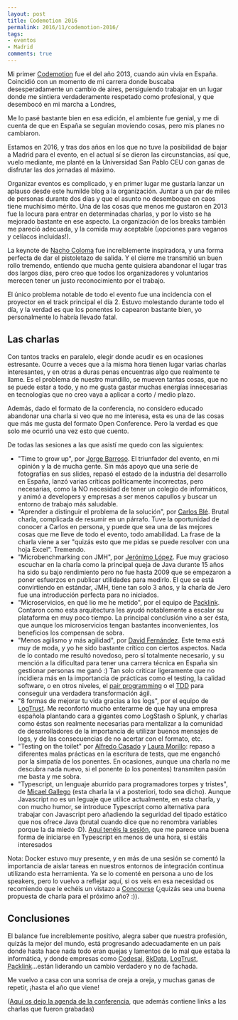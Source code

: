 ```yaml
---
layout: post
title: Codemotion 2016
permalink: 2016/11/codemotion-2016/
tags:
- eventos
- Madrid
comments: true
---
```


Mi primer [Codemotion](http://codemotion.es/) fue el del año 2013, cuando aún vivía en España. Coincidió con un momento de mi carrera donde buscaba desesperadamente un cambio de aires, persiguiendo trabajar en un lugar donde me sintiera verdaderamente respetado como profesional, y que desembocó en mi marcha a Londres,  

Me lo pasé bastante bien en esa edición, el ambiente fue genial, y me di cuenta de que en España se seguían moviendo cosas, pero mis planes no cambiaron.

Estamos en 2016, y tras dos años en los que no tuve la posibilidad de bajar a Madrid para el evento, en el actual sí se dieron las circunstancias, así que, vuelo mediante, me planté en la Universidad San Pablo CEU con ganas de disfrutar las dos jornadas al máximo.

<!--break-->

Organizar eventos es complicado, y en primer lugar me gustaría lanzar un aplauso desde este humilde blog a la organización. Juntar a un par de miles de personas durante dos días y que el asunto no desemboque en caos tiene muchísimo mérito. Una de las cosas que menos me gustaron en 2013 fue la locura para entrar en determinadas charlas, y por lo visto se ha mejorado bastante en ese aspecto. La organización de los breaks también me pareció adecuada, y la comida muy aceptable (¡opciones para veganos y celíacos incluidas!).

La keynote de [Nacho Coloma](https://twitter.com/nachocoloma) fue increíblemente inspiradora, y una forma perfecta de dar el pistoletazo de salida. Y el cierre me transmitió un buen rollo tremendo, entiendo que mucha gente quisiera abandonar el lugar tras dos largos días, pero creo que todos los organizadores y voluntarios merecen tener un justo reconocimiento por el trabajo.

El único problema notable de todo el evento fue una incidencia con el proyector en el track principal el día 2. Estuvo molestando durante todo el día, y la verdad es que los ponentes lo capearon bastante bien, yo personalmente lo habría llevado fatal.

## Las charlas

Con tantos tracks en paralelo, elegir donde acudir es en ocasiones estresante. Ocurre a veces que a la misma hora tienen lugar varias charlas interesantes, y en otras a duras penas encuentras algo que realmente te llame. Es el problema de nuestro mundillo, se mueven tantas cosas, que no se puede estar a todo, y no me gusta gastar muchas energías innecesarias en tecnologías que no creo vaya a aplicar a corto / medio plazo.

Además, dado el formato de la conferencia, no considero educado abandonar una charla si veo que no me interesa, esta es una de las cosas que más me gusta del formato Open Conference. Pero la verdad es que solo me ocurrió una vez esto que cuento.

De todas las sesiones a las que asistí me quedo con las siguientes:

* "Time to grow up", por [Jorge Barroso](https://twitter.com/flipper83). El triunfador del evento, en mi opinión y la de mucha gente. Sin más apoyo que una serie de fotografías en sus slides, repasó el estado de la industria del desarrollo en España, lanzó varias críticas políticamente incorrectas, pero necesarias, como la NO necesidad de tener un colegio de informáticos, y animó a developers y empresas a ser menos capullos y buscar un entorno de trabajo más saludable.
* "Aprender a distinguir el problema de la solución", por [Carlos Blé](https://twitter.com/carlosble). Brutal charla, complicada de resumir en un párrafo. Tuve la oportunidad de conocer a Carlos en persona, y puede que sea una de las mejores cosas que me lleve de todo el evento, todo amabilidad. La frase de la charla viene a ser "quizás esto que me pidas se puede resolver con una hoja Excel". Tremendo.
* "Microbenchmarking con JMH", por [Jerónimo López](https://twitter.com/jerolba). Fue muy gracioso escuchar en la charla como la principal queja de Java durante 15 años ha sido su bajo rendimiento pero no fue hasta 2009 que se empezaron a poner esfuerzos en publicar utilidades para medirlo. El que se está convirtiendo en estándar, JMH, tiene tan solo 3 años, y la charla de Jero fue una introducción perfecta para no iniciados.
* "Microservicios, en qué lio me he metido", por el equipo de [Packlink](https://www.packlink.es). Contaron como esta arquitectura les ayudó notablemente a escalar su plataforma en muy poco tiempo. La principal conclusión vino a ser ésta, que aunque los microservicios tengan bastantes inconvenientes, los beneficios los compensan de sobra.
* "Menos agilismo y más agilidad", por [David Fernández](https://twitter.com/dafergon). Este tema está muy de moda, y yo he sido bastante crítico con ciertos aspectos. Nada de lo contado me resultó novedoso, pero sí totalmente necesario, y su mención a la dificultad para tener una carrera técnica en España sin gestionar personas me ganó :) Tan solo criticar ligeramente que no incidiera más en la importancia de prácticas como el testing, la calidad software, o en otros niveles, el [pair programming](/2016/08/pair-programming/) o el [TDD](/2016/01/aprendiendo-TDD/) para conseguir una verdadera transformación ágil.
* "8 formas de mejorar tu vida gracias a los logs", por el equipo de [LogTrust](https://www.logtrust.com/en/). Me reconfortó mucho enterarme de que hay una empresa española plantando cara a gigantes como LogStash o Splunk, y charlas como éstas son realmente necesarias para mentalizar a la comunidad de desarrolladores de la importancia de utilizar buenos mensajes de logs, y de las consecuencias de no acertar con el formato, etc.
* "Testing on the toilet" por [Alfredo Casado](https://twitter.com/AlfredoCasado) y [Laura Morillo](https://twitter.com/Laura_Morillo): repaso a diferentes malas prácticas en la escritura de tests, que me enganchó por la simpatía de los ponentes. En ocasiones, aunque una charla no me descubra nada nuevo, si el ponente (o los ponentes) transmiten pasión me basta y me sobra.
* "Typescript, un lenguaje aburrido para programadores torpes y tristes", de [Micael Gallego](https://twitter.com/micael_gallego) (esta charla la vi a posteriori, todo sea dicho). Aunque Javascript no es un leguaje que utilice actualmente, en esta charla, y con mucho humor, se introduce Typescript como alternativa para trabajar con Javascript pero añadiendo la seguridad del tipado estático que nos ofrece Java (brutal cuando dice que no renombra variables porque la da miedo :D). [Aquí tenéis la sesión](https://www.youtube.com/watch?v=32cPEcX3Qa0&t=2344s), que me parece una buena forma de iniciarse en Typescript en menos de una hora, si estáis interesados

Nota: Docker estuvo muy presente, y en más de una sesión se comentó la importancia de aislar tareas en nuestros entornos de integración continua utilizando esta herramienta. Ya se lo comenté en persona a uno de los speakers, pero lo vuelvo a reflejar aquí, si os veis en esa necesidad os recomiendo que le echéis un vistazo a [Concourse](/2016/05/concourse-1/) (¿quizás sea una buena propuesta de charla para el próximo año? :)).


## Conclusiones

El balance fue increíblemente positivo, alegra saber que nuestra profesión, quizás la mejor del mundo, está progresando adecuadamente en un país donde hasta hace nada todo eran quejas y lamentos de lo mal que estaba la informática, y donde empresas como [Codesai](http://www.codesai.com/), [8kData](https://www.8kdata.com/es/), [LogTrust](https://www.logtrust.com/en/), [Packlink](https://www.packlink.es)...están liderando un cambio verdadero y no de fachada.

Me vuelvo a casa con una sonrisa de oreja a oreja, y muchas ganas de repetir, ¡hasta el año que viene!

([Aquí os dejo la agenda de la conferencia](https://2016.codemotion.es/agenda.html), que además contiene links a las charlas que fueron grabadas)
